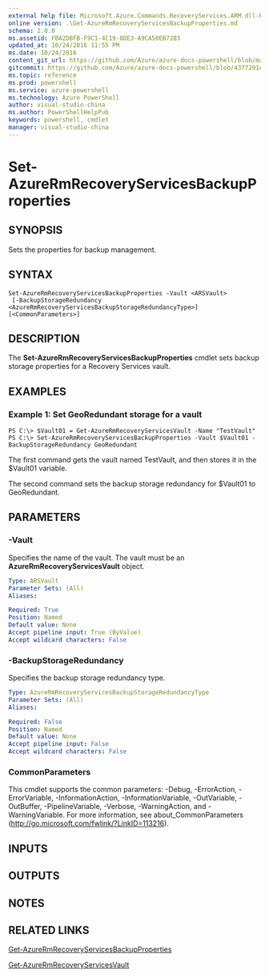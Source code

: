 ```yaml
---
external help file: Microsoft.Azure.Commands.RecoveryServices.ARM.dll-Help.xml
online version: .\Get-AzureRmRecoveryServicesBackupProperties.md
schema: 2.0.0
ms.assetid: FBA2DBFB-F9C1-4C19-8DE3-A9CA50EB72B3
updated_at: 10/24/2016 11:55 PM
ms.date: 10/24/2016
content_git_url: https://github.com/Azure/azure-docs-powershell/blob/master/azureps-cmdlets-docs/ResourceManager/AzureRM.RecoveryServices/v1.1.4/Set-AzureRmRecoveryServicesBackupProperties.md
gitcommit: https://github.com/Azure/azure-docs-powershell/blob/4377291ee360e58e2c1c5d644155daf6a0279055/azureps-cmdlets-docs/ResourceManager/AzureRM.RecoveryServices/v1.1.4/Set-AzureRmRecoveryServicesBackupProperties.md
ms.topic: reference
ms.prod: powershell
ms.service: azure-powershell
ms.technology: Azure PowerShell
author: visual-studio-china
ms.author: PowerShellHelpPub
keywords: powershell, cmdlet
manager: visual-studio-china
---
```


# Set-AzureRmRecoveryServicesBackupProperties

## SYNOPSIS
Sets the properties for backup management.

## SYNTAX

```
Set-AzureRmRecoveryServicesBackupProperties -Vault <ARSVault>
 [-BackupStorageRedundancy <AzureRmRecoveryServicesBackupStorageRedundancyType>] [<CommonParameters>]
```

## DESCRIPTION
The **Set-AzureRmRecoveryServicesBackupProperties** cmdlet sets backup storage properties for a Recovery Services vault.

## EXAMPLES

### Example 1: Set GeoRedundant storage for a vault
```
PS C:\> $Vault01 = Get-AzureRmRecoveryServicesVault -Name "TestVault"
PS C:\> Set-AzureRmRecoveryServicesBackupProperties -Vault $Vault01 -BackupStorageRedundancy GeoRedundant
```

The first command gets the vault named TestVault, and then stores it in the $Vault01 variable.

The second command sets the backup storage redundancy for $Vault01 to GeoRedundant.

## PARAMETERS

### -Vault
Specifies the name of the vault.
The vault must be an **AzureRmRecoveryServicesVault** object.

```yaml
Type: ARSVault
Parameter Sets: (All)
Aliases: 

Required: True
Position: Named
Default value: None
Accept pipeline input: True (ByValue)
Accept wildcard characters: False
```

### -BackupStorageRedundancy
Specifies the backup storage redundancy type.

```yaml
Type: AzureRmRecoveryServicesBackupStorageRedundancyType
Parameter Sets: (All)
Aliases: 

Required: False
Position: Named
Default value: None
Accept pipeline input: False
Accept wildcard characters: False
```

### CommonParameters
This cmdlet supports the common parameters: -Debug, -ErrorAction, -ErrorVariable, -InformationAction, -InformationVariable, -OutVariable, -OutBuffer, -PipelineVariable, -Verbose, -WarningAction, and -WarningVariable. For more information, see about_CommonParameters (http://go.microsoft.com/fwlink/?LinkID=113216).

## INPUTS

## OUTPUTS

## NOTES

## RELATED LINKS

[Get-AzureRmRecoveryServicesBackupProperties](xref:ResourceManager/AzureRM.RecoveryServices/v1.1.4/Get-AzureRmRecoveryServicesBackupProperties.md)

[Get-AzureRmRecoveryServicesVault](xref:ResourceManager/AzureRM.RecoveryServices/v1.1.4/Get-AzureRmRecoveryServicesVault.md)


